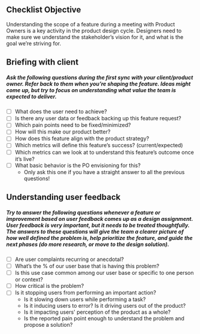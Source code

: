 ## Checklist Objective
Understanding the scope of a feature during a meeting with Product Owners is a key activity in the product design cycle. Designers need to make sure we understand the stakeholder’s vision for it, and what is the goal we’re striving for.

## Briefing with client
##### Ask the following questions during the first sync with your client/product owner. Refer back to them when you’re shaping the feature. Ideas might come up, but try to focus on understanding what value the team is expected to deliver. 

* [ ] What does the user need to achieve?
* [ ] Is there any user data or feedback backing up this feature request?
* [ ] Which pain points need to be fixed/minimized?
* [ ] How will this make our product better?
* [ ] How does this feature align with the product strategy?
* [ ] Which metrics will define this feature’s success? (current/expected)
* [ ] Which metrics can we look at to understand this feature’s outcome once it’s live?
* [ ] What basic behavior is the PO envisioning for this?
    * Only ask this one if you have a straight answer to all the previous questions!

## Understanding user feedback 
##### Try to answer the following questions whenever a feature or improvement based on user feedback comes up as a design assignment. User feedback is very important, but it needs to be treated thoughtfully. The answers to these questions will give the team a clearer picture of how well defined the problem is, help prioritize the feature, and guide the next phases (do more research, or move to the design solution).

* [ ] Are user complaints recurring or anecdotal?
* [ ] What’s the % of our user base that is having this problem?
* [ ] Is this use case common among our user base or specific to one person or context?
* [ ] How critical is the problem? 
* [ ] Is it stopping users from performing an important action? 
    * Is it slowing down users while performing a task?
    *  Is it inducing users to error? Is it driving users out of the product?
    * Is it impacting users' perception of the product as a whole?
    * Is the reported pain point enough to understand the problem and propose a solution?
